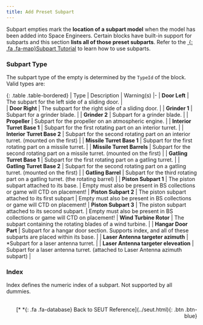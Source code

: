 ```yaml
---
title: Add Preset Subpart
---
```

Subpart empties mark the **location of a subpart model** when the model has been added into Space Engineers. Certain blocks have built-in support for subparts and this section **lists all of those preset subparts**. Refer to the [*&nbsp;*{: .fa .fa-map}Subpart Tutorial]() to learn how to use subparts.

### Subpart Type
The subpart type of the empty is determined by the `TypeId` of the block. Valid types are:

<div class="table-responsive">

{: .table .table-bordered}
| Type | Description | Warning(s)
|-
| **Door Left** | The subpart for the left side of a sliding door. |  
| **Door Right** | The subpart for the right side of a sliding door. | 
| **Grinder 1** | Subpart for a grinder blade. | 
| **Grinder 2** | Subpart for a grinder blade. | 
| **Propeller** | Subpart for the propeller on an atmospheric engine. | 
| **Interior Turret Base 1** | Subpart for the first rotating part on an interior turret. | 
| **Interior Turret Base 2** | Subpart for the second rotating part on an interior turret. (mounted on the first) | 
| **Missile Turret Base 1** | Subpart for the first rotating part on a missile turret. | 
| **Missile Turret Barrels** | Subpart for the second rotating part on a missile turret. (mounted on the first) | 
| **Gatling Turret Base 1** | Subpart for the first rotating part on a gatling turret. | 
| **Gatling Turret Base 2** | Subpart for the second rotating part on a gatling turret. (mounted on the first) | 
| **Gatling Barrel** | Subpart for the third rotating part on a gatling turret. (the rotating barrel) | 
| **Piston Subpart 1** | The piston subpart attached to its base. | Empty must also be present in BS collections or game will CTD on placement!
| **Piston Subpart 2** | The piston subpart attached to its first subpart | Empty must also be present in BS collections or game will CTD on placement!
| **Piston Subpart 3** | The piston subpart attached to its second subpart. | Empty must also be present in BS collections or game will CTD on placement!
| **Wind Turbine Rotor** | The subpart containing the rotating blades of a wind turbine. | 
| **Hangar Door Part** | Subpart for a hangar door section. Supports index, and all of these subparts are placed within its base. | 
| **Laser Antenna targeter azimuth** | *Subpart for a laser antenna turret. | 
| **Laser Antenna targeter eleveation** | Subpart for a laser antenna turret. (attached to Laser Antenna azimuth subpart) | 

</div>

### Index
Index defines the numeric index of a subpart. Not supported by all dummies.
<br><br/>
<p style="text-align:right">[*&nbsp;*{: .fa .fa-database} Back to SEUT Reference](../seut.html){: .btn .btn-blue}</p>

